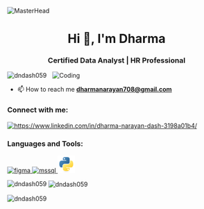 ![MasterHead](https://www.congruentsoft.com/images/bi/bi-dashboard.gif)
<h1 align="center">Hi 👋, I'm Dharma</h1>
<h3 align="center">Certified Data Analyst | HR Professional</h3>
<img align="right" alt="Coding" width="400" src="https://blog.thecenterforsalesstrategy.com/hs-fs/hubfs/analytics.gif?width=600&name=analytics.gif">

<p align="left"> <img src="https://komarev.com/ghpvc/?username=dndash059&label=Profile%20views&color=0e75b6&style=flat" alt="dndash059" /> </p>

- 📫 How to reach me **dharmanarayan708@gmail.com**

<h3 align="left">Connect with me:</h3>
<p align="left">
<a href="https://linkedin.com/in/https://www.linkedin.com/in/dharma-narayan-dash-3198a01b4/" target="blank"><img align="center" src="https://raw.githubusercontent.com/rahuldkjain/github-profile-readme-generator/master/src/images/icons/Social/linked-in-alt.svg" alt="https://www.linkedin.com/in/dharma-narayan-dash-3198a01b4/" height="30" width="40" /></a>
</p>

<h3 align="left">Languages and Tools:</h3>
<p align="left"> <a href="https://www.figma.com/" target="_blank" rel="noreferrer"> <img src="https://www.vectorlogo.zone/logos/figma/figma-icon.svg" alt="figma" width="40" height="40"/> </a> <a href="https://www.microsoft.com/en-us/sql-server" target="_blank" rel="noreferrer"> <img src="https://www.svgrepo.com/show/303229/microsoft-sql-server-logo.svg" alt="mssql" width="40" height="40"/> </a> <a href="https://www.python.org" target="_blank" rel="noreferrer"> <img src="https://raw.githubusercontent.com/devicons/devicon/master/icons/python/python-original.svg" alt="python" width="40" height="40"/> </a> </p>

<p><img align="left" src="https://github-readme-stats.vercel.app/api/top-langs?username=dndash059&show_icons=true&locale=en&layout=compact" alt="dndash059" /></p>

<p>&nbsp;<img align="center" src="https://github-readme-stats.vercel.app/api?username=dndash059&show_icons=true&locale=en" alt="dndash059" /></p>

<p><img align="center" src="https://github-readme-streak-stats.herokuapp.com/?user=dndash059&" alt="dndash059" /></p>
